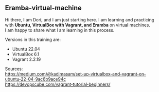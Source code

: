 ## Eramba-virtual-machine  
Hi there, I am Dori, and I am just starting here. I am learning and practicing with **Ubuntu, VirtualBox with Vagrant, and Eramba** on virtual machines. <br>
I am happy to share what I am learning in this process.<be>

Versions in this training are: <br>
- Ubuntu 22.04<br>
- VirtualBox 6.1<br>
- Vagrant 2.2.19


Sources:<br>
https://medium.com/@kadimasam/set-up-virtualbox-and-vagrant-on-ubuntu-22-04-9ac6b9ace94c<br>
https://devopscube.com/vagrant-tutorial-beginners/<br>
